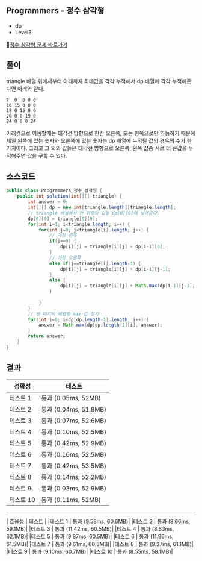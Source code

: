 ## Programmers - 정수 삼각형 
- dp
- Level3

🔗[정수 삼각형 문제 바로가기](https://programmers.co.kr/learn/courses/30/lessons/43105)

## 풀이

triangle 배열 위에서부터 아래까지 최대값을 각각 누적해서 dp 배열에 각각 누적해준다면 아래와 같다.

~~~
7  0  0 0 0 
10 15 0 0 0 
18 0 15 0 0 
20 0 0 19 0 
24 0 0 0 24 
~~~
아래칸으로 이동할때는 대각선 방향으로 한칸 오른쪽, 또는 왼쪽으로만 가능하기 때문에 제일 왼쪽에 있는 숫자와 오른쪽에 있는 숫자는 dp 배열에 누적될 값의 경우의 수가 한가지이다. 
그리고 그 외의 값들은 대각선 방향으로 오른쪽, 왼쪽 값중 서로 더 큰값을 누적해주면 값을 구할 수 있다.


## 소스코드
~~~java
public class Programmers_정수_삼각형 {
	public int solution(int[][] triangle) {
        int answer = 0;
        int[][] dp = new int[triangle.length][triangle.length];
        // triangle 배열에서 맨 위층의 값을 dp[0][0]에 넣어준다.
        dp[0][0] = triangle[0][0];
        for(int i=1; i<triangle.length; i++) {
        	for(int j=0; j<triangle[i].length; j++) {
        		// 가장 왼쪽 
        		if(j==0) {
        			dp[i][j] = triangle[i][j] + dp[i-1][0];
        		}
        		// 가장 오른쪽 
        		else if(j==triangle[i].length-1) {
        			dp[i][j] = triangle[i][j] + dp[i-1][j-1];
        		}
        		else {
        			dp[i][j] = triangle[i][j] + Math.max(dp[i-1][j-1], dp[i-1][j]);
        		}
        		
        	}
        }
        // 맨 마지막 배열중 max 값 찾기 
        for(int i=0; i<dp[dp.length-1].length; i++) {
        	answer = Math.max(dp[dp.length-1][i], answer);
        }
        return answer;
	} 
}
~~~

## 결과 

| 정확성  | 테스트 |
|----|----|
|테스트 1 |	통과 (0.05ms, 52MB)|
|테스트 2 |	통과 (0.04ms, 51.9MB)|
|테스트 3 |	통과 (0.07ms, 52.6MB)|
|테스트 4 |	통과 (0.10ms, 52.5MB)|
|테스트 5 |	통과 (0.42ms, 52.9MB)|
|테스트 6 |	통과 (0.16ms, 52.5MB)|
|테스트 7 |	통과 (0.42ms, 53.5MB)|
|테스트 8 |	통과 (0.14ms, 52.2MB)|
|테스트 9 |	통과 (0.03ms, 52.9MB)|
|테스트 10 |	통과 (0.11ms, 52MB)|

-------

| 효율성 |  테스트 |
|테스트 1 |	통과 (9.58ms, 60.6MB)|
|테스트 2 |	통과 (8.66ms, 59.1MB)|
|테스트 3 |	통과 (11.42ms, 60.5MB)|
|테스트 4 |	통과 (8.83ms, 62.1MB)|
|테스트 5 |	통과 (9.87ms, 60.5MB)|
|테스트 6 |	통과 (11.96ms, 61.5MB)|
|테스트 7 |	통과 (9.61ms, 60.8MB)|
|테스트 8 |	통과 (9.27ms, 61.1MB)|
|테스트 9 |	통과 (9.10ms, 60.7MB)|
|테스트 10 |	통과 (8.55ms, 58.1MB)|